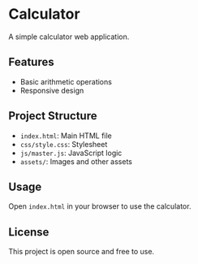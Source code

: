 # Calculator

A simple calculator web application.

## Features
- Basic arithmetic operations
- Responsive design

## Project Structure
- `index.html`: Main HTML file
- `css/style.css`: Stylesheet
- `js/master.js`: JavaScript logic
- `assets/`: Images and other assets

## Usage
Open `index.html` in your browser to use the calculator.

## License
This project is open source and free to use.